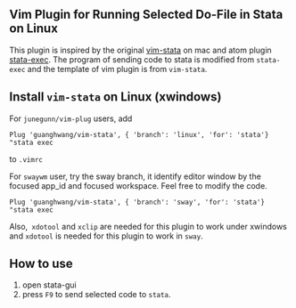 ## Vim Plugin for Running Selected Do-File in Stata on Linux
This plugin is inspired by the original [vim-stata](https://github.com/zizhongyan/vim-stata) on mac and atom plugin [stata-exec](https://github.com/kylebarron/stata-exec). The program of sending code to stata is modified from `stata-exec` and the template of vim plugin is from `vim-stata`.

## Install `vim-stata` on Linux (xwindows)
For `junegunn/vim-plug` users, add

```
Plug 'guanghwang/vim-stata', { 'branch': 'linux', 'for': 'stata'}  "stata exec
```

to `.vimrc`

For `swaywm` user, try the sway branch, it identify editor window by the focused app_id and focused workspace. Feel free to modify the code.

```
Plug 'guanghwang/vim-stata', { 'branch': 'sway', 'for': 'stata'}  "stata exec
```

Also,` xdotool` and `xclip` are needed for this plugin to work under xwindows and `xdotool` is needed for this plugin to work in `sway`.


## How to use
1. open stata-gui
2. press `F9` to send selected code to `stata`.
